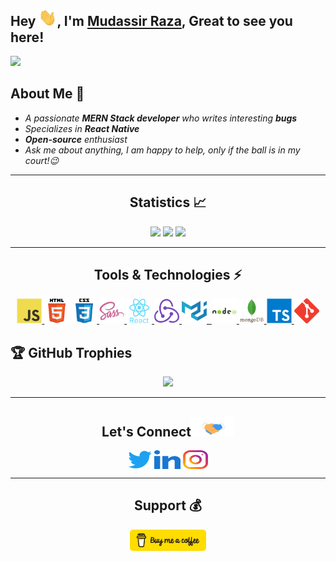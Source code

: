 ## Hey <img src="./src/gifs/hi.gif" width="29">, I'm [Mudassir Raza](https://mudassirraza.com/), Great to see you here! 

![](https://komarev.com/ghpvc/?username=Mudassirraza912)




## About Me 🙂
- *A passionate **MERN Stack developer** who writes interesting **bugs***
- *Specializes in **React Native***
- ***Open-source** enthusiast*
- *Ask me about anything, I am happy to help, only if the ball is in my court!😉*



---
<h2 align="center">Statistics 📈 </h2>
<p align="center">
<img width="400px" src="https://github-readme-stats.vercel.app/api?username=Mudassirraza912&show_icons=true&theme=tokyonight" />     
<img width="400px" src="https://github-readme-streak-stats.herokuapp.com/?user=Mudassirraza912&show_icons=true&theme=tokyonight" />
<img height="180em" src="https://github-readme-stats-eight-theta.vercel.app/api/top-langs/?username=Mudassirraza912&layout=compact&langs_count=8&theme=algolia"/>
<p/>



<!-- ---
<h2 align="center">Languages</h2>
<p align="center">
<img src="https://github-readme-stats.vercel.app/api/top-langs/?username=Mudassiraza912&layout=compact&theme=tokyonight" />
<p/> -->



<!-- --- -->
<!-- <h2 align="center">Contribution Graph 📊</h2>
<img src="https://activity-graph.herokuapp.com/graph?username=Mudassiraza912&theme=chartreuse-dark" />     -->
  
  
 
---
 <h2 align="center">Tools & Technologies ⚡</h2>
<p align="center"> 
<a href="https://developer.mozilla.org/en-US/docs/Web/JavaScript" rel="noreferrer"> <img src="./src/images/tech/js.png" alt="javascript" height="40" width="40"/> </a>  
<a href="https://www.w3.org/html/" target="_blank" rel="noreferrer"> <img src="./src/images/tech/html5.png" alt="html5" height="40" width="40" /></a>
<a href="https://www.w3schools.com/css/" target="_blank" rel="noreferrer"> <img src="./src/images/tech/css3.png" alt="css3" height="40" width="40"/> </a> 
<a href="https://sass-lang.com" target="_blank" rel="noreferrer"> <img src="./src/images/tech/sass.png" alt="sass" height="40" width="40"/> </a> 
<a href="https://reactjs.org/" target="_blank" rel="noreferrer"> <img src="./src/images/tech/react.png" alt="react" height="40" width="40"/> </a> 
<a href="https://redux.js.org" target="_blank" rel="noreferrer"> <img src="./src/images/tech/redux.png" alt="redux" height="40" width="40"/> </a> 
<a href="https://mui.com" target="_blank" rel="noreferrer">  <img src="./src/images/tech/mui.png" title="Material UI" alt="Material UI" height="40" width="40" />&nbsp; </a> 
<a href="https://nodejs.org" target="_blank" rel="noreferrer"> <img src="./src/images/tech/nodejs.png" alt="nodejs" height="40" width="40"/> </a> 
<a href="https://mongodb.com/" target="_blank" rel="noreferrer"> <img src="./src/images/tech/mongodb.png" alt="mongodb" height="40" width="40"/> </a> 
<a href="https://typescriptlang.org/" target="_blank" rel="noreferrer"> <img src="./src/images/tech/ts.png" alt="typescript" height="40" width="40"/> </a> 
<a href="https://git-scm.com/" target="_blank" rel="noreferrer"> <img src="./src/images/tech/git.png" alt="git" height="40" width="40"/> </a>  
</p>



 
<!-- <a href="https://www.mongodb.com/" target="_blank" rel="noreferrer"> <img src="https://raw.githubusercontent.com/devicons/devicon/master/icons/mongodb/mongodb-original-wordmark.svg" alt="mongodb" width="40" height="40"/> </a> <a href="https://nodejs.org" target="_blank" rel="noreferrer"> <img src="https://raw.githubusercontent.com/devicons/devicon/master/icons/nodejs/nodejs-original-wordmark.svg" alt="nodejs" width="40" height="40"/> </a> <a href="https://postman.com" target="_blank" rel="noreferrer"> <img src="https://www.vectorlogo.zone/logos/getpostman/getpostman-icon.svg" alt="postman" width="40" height="40"/> </a> <a href="https://heroku.com" target="_blank" rel="noreferrer"> <img src="https://www.vectorlogo.zone/logos/heroku/heroku-icon.svg" alt="heroku" width="40" height="40"/> </a> -->

<!--  <a href="https://expressjs.com" target="_blank" rel="noreferrer"> <img src="https://raw.githubusercontent.com/devicons/devicon/master/icons/express/express-original-wordmark.svg" alt="express" width="40" height="40"/> </a> -->
 

<!-- <a href="https://www.figma.com/" target="_blank" rel="noreferrer"> <img src="https://www.vectorlogo.zone/logos/figma/figma-icon.svg" alt="figma" width="40" height="40"/> </a> -->


## 🏆 GitHub Trophies
<p align="center"> 
<img width="700px" src="https://github-profile-trophy.vercel.app/?username=Mudassirraza912&theme=radical&no-frame=false&no-bg=true&margin-w=5" />     
</p>

___
<h2 align="center">Let's Connect<img src="./src/gifs/handshake.gif" height="32px"> </h2>
<p align="center">
<a href="https://twitter.com/Mudassir_raza91" target="_blank"><img align="center" src="./src/images/social/twitter.png" alt="Mudassir raza" height="28" width="38" /></a>
<a href="https://www.linkedin.com/in/mudassirraza912/" target="blank"><img align="center" src="./src/svgs/linkedin.svg" alt="Mudassir raza" height="30" width="42" /></a>
<a href="https://www.instagram.com/mudassir4546/" target="blank"><img align="center" src="./src/svgs/instagram.svg" alt="Mudassir raza" height="30" width="40" /></a>
</p>



___
<h2 align="center">Support 💰</h2>
<p align="center">
<a href="https://www.buymeacoffee.com/razamudassir912" target="_blank"> <img align="center" src="./src/images/social/buymeacoffee.png" height="34" border="0" alt="Mudassir Raza" /></a>
</p>


<!--
**Mudassirraza912/Mudassirraza912** is a ✨ _special_ ✨ repository because its `README.md` (this file) appears on your GitHub profile.

Here are some ideas to get you started:

- 🔭 I’m currently working on ...
- 🌱 I’m currently learning ...
- 👯 I’m looking to collaborate on ...
- 🤔 I’m looking for help with ...
- 💬 Ask me about ...
- 📫 How to reach me: ...
- 😄 Pronouns: ...
- ⚡ Fun fact: ...
-->

